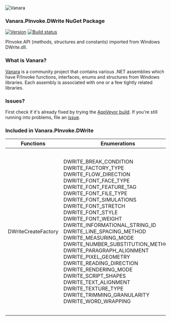 ﻿![Vanara](https://raw.githubusercontent.com/dahall/Vanara/master/docs/icons/VanaraHeading.png)
### **Vanara.PInvoke.DWrite NuGet Package**
[![Version](https://img.shields.io/nuget/v/Vanara.PInvoke.DWrite?label=NuGet&style=flat-square)](https://github.com/dahall/Vanara/releases)
[![Build status](https://img.shields.io/appveyor/build/dahall/vanara?label=AppVeyor%20build&style=flat-square)](https://ci.appveyor.com/project/dahall/vanara)

PInvoke API (methods, structures and constants) imported from Windows DWrite.dll.

### **What is Vanara?**

[Vanara](https://github.com/dahall/Vanara) is a community project that contains various .NET assemblies which have P/Invoke functions, interfaces, enums and structures from Windows libraries. Each assembly is associated with one or a few tightly related libraries.

### **Issues?**

First check if it's already fixed by trying the [AppVeyor build](https://ci.appveyor.com/nuget/vanara-prerelease).
If you're still running into problems, file an [issue](https://github.com/dahall/Vanara/issues).

### **Included in Vanara.PInvoke.DWrite**

Functions | Enumerations | Structures | Interfaces
--- | --- | --- | ---
DWriteCreateFactory                            | DWRITE_BREAK_CONDITION DWRITE_FACTORY_TYPE DWRITE_FLOW_DIRECTION DWRITE_FONT_FACE_TYPE DWRITE_FONT_FEATURE_TAG DWRITE_FONT_FILE_TYPE DWRITE_FONT_SIMULATIONS DWRITE_FONT_STRETCH DWRITE_FONT_STYLE DWRITE_FONT_WEIGHT DWRITE_INFORMATIONAL_STRING_ID DWRITE_LINE_SPACING_METHOD DWRITE_MEASURING_MODE DWRITE_NUMBER_SUBSTITUTION_METHOD DWRITE_PARAGRAPH_ALIGNMENT DWRITE_PIXEL_GEOMETRY DWRITE_READING_DIRECTION DWRITE_RENDERING_MODE DWRITE_SCRIPT_SHAPES DWRITE_TEXT_ALIGNMENT DWRITE_TEXTURE_TYPE DWRITE_TRIMMING_GRANULARITY DWRITE_WORD_WRAPPING      | DWRITE_CLUSTER_METRICS DWRITE_FONT_FEATURE DWRITE_FONT_METRICS DWRITE_GLYPH_METRICS DWRITE_GLYPH_OFFSET DWRITE_GLYPH_RUN DWRITE_GLYPH_RUN_DESCRIPTION DWRITE_HIT_TEST_METRICS DWRITE_INLINE_OBJECT_METRICS DWRITE_LINE_BREAKPOINT DWRITE_LINE_METRICS DWRITE_MATRIX DWRITE_OVERHANG_METRICS DWRITE_SCRIPT_ANALYSIS DWRITE_SHAPING_GLYPH_PROPERTIES DWRITE_SHAPING_TEXT_PROPERTIES DWRITE_STRIKETHROUGH DWRITE_TEXT_METRICS DWRITE_TEXT_RANGE DWRITE_TRIMMING DWRITE_TYPOGRAPHIC_FEATURES DWRITE_UNDERLINE       | IDWriteBitmapRenderTarget IDWriteFactory IDWriteFont IDWriteFontCollection IDWriteFontCollectionLoader IDWriteFontFace IDWriteFontFamily IDWriteFontFile IDWriteFontFileEnumerator IDWriteFontFileLoader IDWriteFontFileStream IDWriteFontList IDWriteGdiInterop IDWriteGlyphRunAnalysis IDWriteInlineObject IDWriteLocalFontFileLoader IDWriteLocalizedStrings IDWriteNumberSubstitution IDWritePixelSnapping IDWriteRenderingParams IDWriteTextAnalysisSink IDWriteTextAnalysisSource IDWriteTextAnalyzer IDWriteTextFormat IDWriteTextLayout IDWriteTextRenderer IDWriteTypography 
